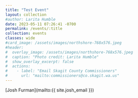 ```yaml
---
title: "Test Event"
layout: collection
#author: Larita Humble
date: 2023-05-11 07:26:41 -0700
permalink: /events/:title
collection: events
classes: wide
#card_image: /assets/images/northshore-768x576.jpeg
#header:
#  overlay_image: /assets/images/northshore-768x576.jpeg
#  caption: "Photo credit: Larita Humble"
#  show_overlay_excerpt: false
#  actions:
#    - label: "Email Skagit County Commissioners"
#      url: "mailto:commissioners@co.skagit.wa.us"
---
```

[Josh Furman](mailto:{{ site.josh_email }})